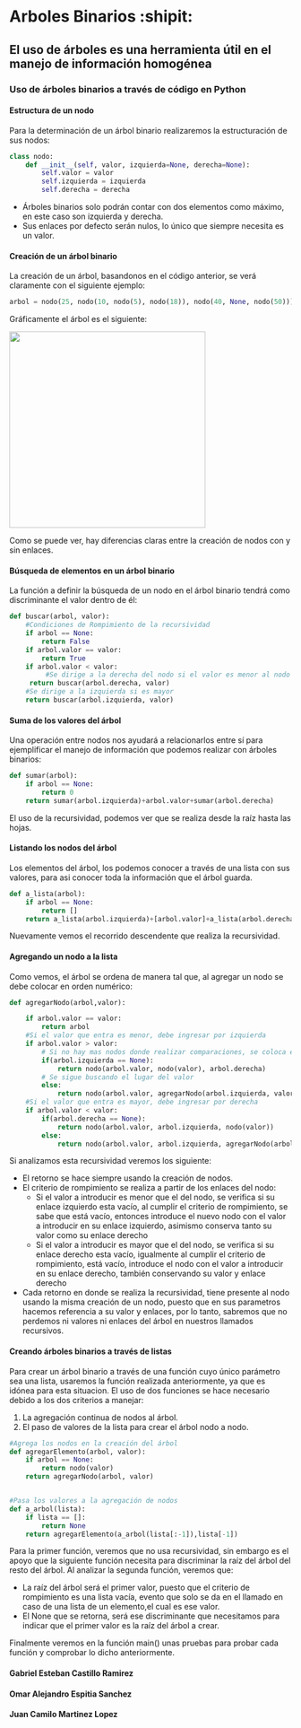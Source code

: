 # Arboles Binarios :shipit:
## El uso de árboles es una herramienta útil en el manejo de información homogénea
### Uso de árboles binarios a través de código en Python
#### Estructura de un nodo
Para la determinación de un árbol binario realizaremos la estructuración de sus nodos:
```python
class nodo:
    def __init__(self, valor, izquierda=None, derecha=None):
        self.valor = valor
        self.izquierda = izquierda
        self.derecha = derecha
```
* Árboles binarios solo podrán contar con dos elementos como máximo, en este caso son  izquierda y derecha.
* Sus enlaces por defecto serán nulos, lo único que siempre necesita es un valor.
#### Creación de un árbol binario
La creación de un árbol, basandonos en el código anterior, se verá claramente con el siguiente ejemplo:
```python
arbol = nodo(25, nodo(10, nodo(5), nodo(18)), nodo(40, None, nodo(50)))
```
Gráficamente el árbol es el siguiente:


<img src="https://user-images.githubusercontent.com/43209755/58387777-5e1bf780-7fda-11e9-8ff6-ae4898618c65.png" width="350">


Como se puede ver, hay diferencias claras entre la creación de nodos con y sin enlaces.


#### Búsqueda de elementos en un árbol binario
La función a definir la búsqueda de un nodo en el árbol binario tendrá como discriminante el valor dentro de él:
```python
def buscar(arbol, valor):
    #Condiciones de Rompimiento de la recursividad
    if arbol == None:
        return False	
    if arbol.valor == valor:
        return True
    if arbol.valor < valor:
         #Se dirige a la derecha del nodo si el valor es menor al nodo
	 return buscar(arbol.derecha, valor)
    #Se dirige a la izquierda si es mayor
    return buscar(arbol.izquierda, valor)
```
#### Suma de los valores del árbol
Una operación entre nodos nos ayudará a relacionarlos entre sí para ejemplificar el manejo de información que
podemos realizar con árboles binarios:
```python
def sumar(arbol):
    if arbol == None:
        return 0
    return sumar(arbol.izquierda)+arbol.valor+sumar(arbol.derecha)
```
El uso de la recursividad, podemos ver que se realiza desde la raíz hasta las hojas.
#### Listando los nodos del árbol
Los elementos del árbol, los podemos conocer a través de una lista con sus valores, para asi conocer toda la 
información que el árbol guarda.
```python
def a_lista(arbol):
    if arbol == None:
        return []
    return a_lista(arbol.izquierda)+[arbol.valor]+a_lista(arbol.derecha)
```
Nuevamente vemos el recorrido descendente que realiza la recursividad.
#### Agregando un nodo a la lista
Como vemos, el árbol se ordena de manera tal que, al agregar un nodo se debe colocar en orden numérico:
```python
def agregarNodo(arbol,valor):

    if arbol.valor == valor:
        return arbol
    #Si el valor que entra es menor, debe ingresar por izquierda
    if arbol.valor > valor:
        # Si no hay mas nodos donde realizar comparaciones, se coloca en base al nodo actual
        if(arbol.izquierda == None):
            return nodo(arbol.valor, nodo(valor), arbol.derecha)
        # Se sigue buscando el lugar del valor
        else:
            return nodo(arbol.valor, agregarNodo(arbol.izquierda, valor), arbol.derecha)
    #Si el valor que entra es mayor, debe ingresar por derecha
    if arbol.valor < valor:
        if(arbol.derecha == None):
            return nodo(arbol.valor, arbol.izquierda, nodo(valor))
        else:
            return nodo(arbol.valor, arbol.izquierda, agregarNodo(arbol.derecha, valor))
```
Si analizamos esta recursividad veremos los siguiente:
* El retorno se hace siempre usando la creación de nodos.
* El criterio de rompimiento se realiza a partir de los enlaces del nodo:
  * Si el valor a introducir es menor que el del nodo, se verifica si su enlace izquierdo esta
    vacío, al cumplir el criterio de rompimiento, se sabe que está vacío, entonces introduce
    el nuevo nodo con el valor a introducir en su enlace izquierdo, asimismo conserva tanto
    su valor como su enlace derecho
  * Si el valor a introducir es mayor que el del nodo, se verifica si su enlace derecho esta 
    vacío, igualmente al cumplir el criterio de rompimiento, está vacío, introduce el nodo 
    con el valor a introducir en su enlace derecho, también conservando su valor y enlace derecho
* Cada retorno en donde se  realiza la recursividad, tiene presente al nodo usando la misma creación
  de un nodo, puesto que en sus parametros hacemos referencia a su valor y enlaces, por lo tanto,
  sabremos que no perdemos ni valores ni enlaces del árbol en nuestros llamados recursivos. 
#### Creando árboles binarios a través de listas
Para crear un árbol binario a través de una función cuyo único parámetro sea una lista, usaremos la 
función realizada anteriormente, ya que es idónea para esta situacion.
El uso de dos funciones se hace necesario debido a los dos criterios a manejar:
1. La agregación continua de nodos al árbol.
2. El paso de valores de la lista para crear el árbol nodo a nodo.
```python	
#Agrega los nodos en la creación del árbol
def agregarElemento(arbol, valor):
    if arbol == None:
        return nodo(valor)
    return agregarNodo(arbol, valor)


#Pasa los valores a la agregación de nodos
def a_arbol(lista):
    if lista == []:
        return None
    return agregarElemento(a_arbol(lista[:-1]),lista[-1])
```
Para la primer función, veremos que no usa recursividad, sin embargo es el apoyo que la siguiente
función necesita para discriminar la raíz del árbol del resto del árbol.
Al analizar la segunda función, veremos que:
* La raíz del árbol será el primer valor, puesto que el criterio de rompimiento es una lista vacía,
  evento que solo se da en el llamado en caso de  una lista de un elemento,el cual es ese valor.
* El None que se retorna, será ese discriminante que necesitamos para indicar que el primer valor
  es la raíz del árbol a crear.

 
Finalmente veremos en la función main() unas pruebas para probar cada función y comprobar lo dicho anteriormente.

#### Gabriel Esteban Castillo Ramirez
#### Omar Alejandro Espitia Sanchez
#### Juan Camilo Martinez Lopez


